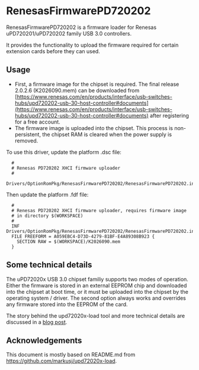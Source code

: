 # RenesasFirmwarePD720202

RenesasFirmwarePD720202 is a firmware loader for Renesas
uPD720201/uPD720202 family USB 3.0 controllers.

It provides the functionality to upload the firmware required for
certain extension cards before they can used.

## Usage

 * First, a firmware image for the chipset is required.
   The final release 2.0.2.6 (K2026090.mem) can be downloaded from
[https://www.renesas.com/en/products/interface/usb-switches-hubs/upd720202-usb-30-host-controller#documents](https://www.renesas.com/en/products/interface/usb-switches-hubs/upd720202-usb-30-host-controller#documents)
   after registering for a free account.
 * The firmware image is uploaded into the chipset.
   This process is non-persistent, the chipset RAM is cleared when the power supply is removed.

To use this driver, update the platform .dsc file:
```
  #
  # Renesas PD720202 XHCI firmware uploader
  #
  Drivers/OptionRomPkg/RenesasFirmwarePD720202/RenesasFirmwarePD720202.inf
```
Then update the platform .fdf file:
```
  #
  # Renesas PD720202 XHCI firmware uploader, requires firmware image
  # in directory $(WORKSPACE)
  #
  INF Drivers/OptionRomPkg/RenesasFirmwarePD720202/RenesasFirmwarePD720202.inf
  FILE FREEFORM = A059EBC4-D73D-4279-81BF-E4A89308B923 {
    SECTION RAW = $(WORKSPACE)/K2026090.mem
  }
```

## Some technical details

The uPD72020x USB 3.0 chipset familiy supports two modes of operation.
Either the firmware is stored in an external EEPROM chip and downloaded
into the chipset at boot time, or it must be uploaded into the chipset
by the operating system / driver.
The second option always works and overrides any firmware stored into
the EEPROM of the card.

The story behind the upd72020x-load tool and more technical details are
discussed in a [blog post](https://mjott.de/blog/881-renesas-usb-3-0-controllers-vs-linux/).

## Acknowledgements

This document is mostly based on README.md from https://github.com/markusj/upd72020x-load.
